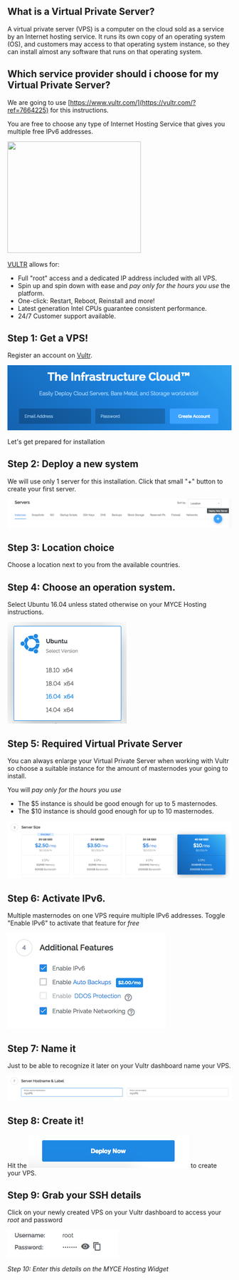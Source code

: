 
## What is a Virtual Private Server?

A virtual private server (VPS) is a computer on the cloud sold as a service by an Internet hosting service. It runs its own copy of an operating system (OS), and customers may access to that operating system instance, so they can install almost any software that runs on that operating system.

## Which service provider should i choose for my Virtual Private Server? 

We are going to use [https://www.vultr.com/](https://vultr.com/?ref=7664225) for this instructions.

You are free to choose any type of Internet Hosting Service that gives you multiple free IPv6 addresses.

<a href="https://www.vultr.com/?ref=7664225"><img src="https://www.vultr.com/media/banner_3.png" width="300" height="250"></a>

[VULTR](https://www.vultr.com/?ref=7664225) allows for:

* Full "root" access and a dedicated IP address included with all VPS.
* Spin up and spin down with ease and *pay only for the hours you use* the platform.
* One-click: Restart, Reboot, Reinstall and more!
* Latest generation Intel CPUs guarantee consistent performance.
* 24/7 Customer support available.

## Step 1: Get a VPS!

Register an account on [Vultr](https://www.vultr.com/?ref=7664225).

<a href="https://www.vultr.com/?ref=7664225"><img src="images/1.png" alt="vultr" class="inline"/></a>

Let's get prepared for installation

## Step 2: Deploy a new system

We will use only 1 server for this installation. Click that small "+" button to create your first server.


<img src="images/2.png" alt="VPS creation" class="inline"/>

## Step 3: Location choice

Choose a location next to you from the available countries. 



## Step 4: Choose an operation system. 

Select Ubuntu 16.04 unless stated otherwise on your MYCE Hosting instructions.

<img src="images/3.png" alt="OS choice" class="inline"/>

## Step 5: Required Virtual Private Server

You can always enlarge your Virtual Private Server when working with Vultr so choose a suitable instance for the amount of masternodes your going to install.

You will *pay only for the hours you use*

+ The $5 instance is should be good enough for up to 5 masternodes.
+ The $10 instance is should good enough for up to 10 masternodes. 

<img src="images/4.png" alt="size" class="inline"/>

## Step 6: Activate IPv6.

Multiple masternodes on one VPS require multiple IPv6 addresses. Toggle "Enable IPv6" to activate that feature for *free*

<img src="images/5.png" alt="ipv6" class="inline"/>


## Step 7: Name it

Just to be able to recognize it later on your Vultr dashboard name your VPS.  

<img src="images/6.png" alt="name" class="inline"/>

## Step 8: Create it!

Hit the <img src="images/7.png" alt="ssh" class="inline"/> to create your VPS. 




## Step 9: Grab your SSH details

Click on your newly created VPS on your Vultr dashboard to access your *root* and password


<img src="images/8.png" alt="ssh" class="inline"/>


*Step 10: Enter this details on the MYCE Hosting Widget*


